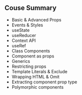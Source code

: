 ## Couse Summary
* Basic & Advanced Props
* Events & Styles
* useState
* useReducer
* Context API
* useRef
* Class Components
* Component as props
* Generics
* Restricting props
* Template Literals & Exclude
* Wrapping HTML & Omit
* Extracting component prop type
* Polymorphic components
